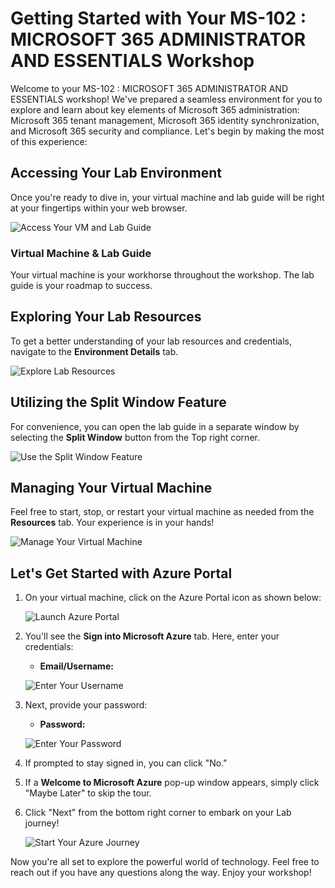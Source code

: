 # Getting Started with Your MS-102 : MICROSOFT 365 ADMINISTRATOR AND ESSENTIALS Workshop
 
Welcome to your MS-102 : MICROSOFT 365 ADMINISTRATOR AND ESSENTIALS workshop! We've prepared a seamless environment for you to explore and learn about key elements of Microsoft 365 administration: Microsoft 365 tenant management, Microsoft 365 identity synchronization, and Microsoft 365 security and compliance. Let's begin by making the most of this experience:
 
## Accessing Your Lab Environment
 
Once you're ready to dive in, your virtual machine and lab guide will be right at your fingertips within your web browser.
 
![Access Your VM and Lab Guide](../Images/labguide.png)

### Virtual Machine & Lab Guide
 
Your virtual machine is your workhorse throughout the workshop. The lab guide is your roadmap to success.
 
## Exploring Your Lab Resources
 
To get a better understanding of your lab resources and credentials, navigate to the **Environment Details** tab.
 
![Explore Lab Resources](../Images/env.png)

## Utilizing the Split Window Feature
 
For convenience, you can open the lab guide in a separate window by selecting the **Split Window** button from the Top right corner.
 
![Use the Split Window Feature](../Images/spl.png)
 
## Managing Your Virtual Machine
 
Feel free to start, stop, or restart your virtual machine as needed from the **Resources** tab. Your experience is in your hands!
 
![Manage Your Virtual Machine](../Images/res.png)
 
## Let's Get Started with Azure Portal
 
1. On your virtual machine, click on the Azure Portal icon as shown below:
 
    ![Launch Azure Portal](../Images/az.png)

2. You'll see the **Sign into Microsoft Azure** tab. Here, enter your credentials:
 
   - **Email/Username:** <inject key="AzureAdUserEmail"></inject>
 
    ![Enter Your Username](../Images/user.png)
 
3. Next, provide your password:
 
   - **Password:** <inject key="AzureAdUserPassword"></inject>
 
   ![Enter Your Password](../Images/user1.png)

4. If prompted to stay signed in, you can click "No."
 
5. If a **Welcome to Microsoft Azure** pop-up window appears, simply click "Maybe Later" to skip the tour.

6. Click "Next" from the bottom right corner to embark on your Lab journey!
 
     ![Start Your Azure Journey](../Images/num.png)
 
Now you're all set to explore the powerful world of technology. Feel free to reach out if you have any questions along the way. Enjoy your workshop!
